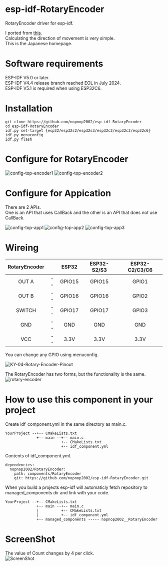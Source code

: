 # esp-idf-RotaryEncoder
RotaryEncoder driver for esp-idf.

I ported from [this](https://haizairenmei.com/2019/12/05/rotary-encoder/).   
Calculating the direction of movement is very simple.   
This is the Japanese homepage.    

# Software requirements   
ESP-IDF V5.0 or later.   
ESP-IDF V4.4 release branch reached EOL in July 2024.   
ESP-IDF V5.1 is required when using ESP32C6.   

# Installation
```
git clone https://github.com/nopnop2002/esp-idf-RotaryEncoder
cd esp-idf-RotaryEncoder
idf.py set-target {esp32/esp32s2/esp32s3/esp32c2/esp32c3/esp32c6}
idf.py menuconfig
idf.py flash
```

# Configure for RotaryEncoder

![config-top-encoder1](https://user-images.githubusercontent.com/6020549/223957718-6e0f99b7-2d86-4a99-b29b-b041238d2ecc.jpg)
![config-top-encoder2](https://user-images.githubusercontent.com/6020549/223957750-3547a623-0d32-4a6b-be5e-e619eb68cdd4.jpg)


# Configure for Appication
There are 2 APIs.   
One is an API that uses CallBack and the other is an API that does not use CallBack.   

![config-top-app1](https://user-images.githubusercontent.com/6020549/223958108-88626cf1-d20f-4efa-a908-2d8b726eb27b.jpg)
![config-top-app2](https://user-images.githubusercontent.com/6020549/223958112-1be05f0a-b40f-4d8e-93dc-20b58dd47862.jpg)
![config-top-app3](https://user-images.githubusercontent.com/6020549/223958114-cbe27c66-4247-4ad0-bb46-b7d7e0a06e91.jpg)



# Wireing

|RotaryEncoder||ESP32|ESP32-S2/S3|ESP32-C2/C3/C6|
|:-:|:-:|:-:|:-:|:-:|
|OUT A|--|GPIO15|GPIO15|GPIO1|
|OUT B|--|GPIO16|GPIO16|GPIO2|
|SWITCH|--|GPIO17|GPIO17|GPIO3|
|GND|--|GND|GND|GND|
|VCC|--|3.3V|3.3V|3.3V|

You can change any GPIO using menuconfig.   

![KY-04-Rotary-Encoder-Pinout](https://user-images.githubusercontent.com/6020549/223959379-0fa835f7-8e8f-454b-8147-7b02e5173fb5.jpg)

The RotaryEncoder has two forms, but the functionality is the same.
![rotary-encoder](https://user-images.githubusercontent.com/6020549/223959616-e994e8ad-d612-414a-999e-dfc46d2b193c.jpeg)


# How to use this component in your project   
Create idf_component.yml in the same directory as main.c.   
```
YourProject --+-- CMakeLists.txt
              +-- main --+-- main.c
                         +-- CMakeLists.txt
                         +-- idf_component.yml
```

Contents of idf_component.yml.
```
dependencies:
  nopnop2002/RotaryEncoder:
    path: components/RotaryEncoder
    git: https://github.com/nopnop2002/esp-idf-RotaryEncoder.git
```

When you build a projects esp-idf will automaticly fetch repository to managed_components dir and link with your code.   
```
YourProject --+-- CMakeLists.txt
              +-- main --+-- main.c
              |          +-- CMakeLists.txt
              |          +-- idf_component.yml
              +-- managed_components ----- nopnop2002__RotaryEncoder
```


# ScreenShot   
The value of Count changes by 4 per click.   
![ScreenShot](https://user-images.githubusercontent.com/6020549/223961866-44fbde58-b12e-498a-84e4-c50929e373f5.jpg)


